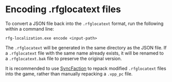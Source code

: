 # Encoding .rfglocatext files
To convert a JSON file back into the `.rfglocatext` format, run the following within a command line:

`rfg-localization.exe encode <input-path>`

The `.rfglocatext` will be generated in the same directory as the JSON file. If a `.rfglocatext` file with the same name already exists, it will be renamed to a `.rfglocatext.bak` file to preserve the original version.

It is recommended to use [SyncFaction](https://rfg-modding.github.io/SyncFaction) to repack modified `.rfglocatext` files into the game, rather than manually repacking a `.vpp_pc` file.